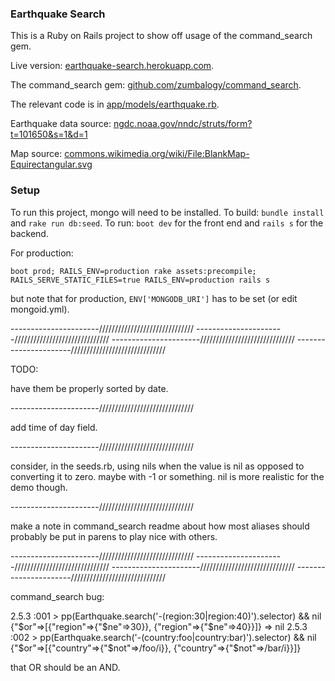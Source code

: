 ### Earthquake Search

This is a Ruby on Rails project to show off usage of the command_search gem.

Live version: [earthquake-search.herokuapp.com](https://earthquake-search.herokuapp.com/).

The command_search gem: [github.com/zumbalogy/command_search](https://github.com/zumbalogy/command_search).

The relevant code is in [app/models/earthquake.rb](https://github.com/zumbalogy/command_search_example/blob/master/app/models/earthquake.rb).

Earthquake data source: [ngdc.noaa.gov/nndc/struts/form?t=101650&s=1&d=1](https://www.ngdc.noaa.gov/nndc/struts/form?t=101650&s=1&d=1)

Map source: [commons.wikimedia.org/wiki/File:BlankMap-Equirectangular.svg](https://commons.wikimedia.org/wiki/File:BlankMap-Equirectangular.svg)

### Setup

To run this project, mongo will need to be installed.
To build: `bundle install` and `rake run db:seed`.
To run: `boot dev` for the front end and `rails s` for the backend.

For production:

`boot prod; RAILS_ENV=production rake assets:precompile; RAILS_SERVE_STATIC_FILES=true RAILS_ENV=production rails s`

but note that for production, `ENV['MONGODB_URI']` has to be set (or edit mongoid.yml).

----------------------//////////////////////////////
----------------------//////////////////////////////
----------------------//////////////////////////////
----------------------//////////////////////////////

TODO:


have them be properly sorted by date.

----------------------//////////////////////////////

add time of day field.

----------------------//////////////////////////////

consider, in the seeds.rb, using nils when the value is nil as opposed to converting it to zero.
maybe with -1 or something. nil is more realistic for the demo though.

----------------------//////////////////////////////

make a note in command_search readme about how most aliases should probably be put in parens to play nice with others.

----------------------//////////////////////////////
----------------------//////////////////////////////
----------------------//////////////////////////////
----------------------//////////////////////////////


command_search bug:

2.5.3 :001 > pp(Earthquake.search('-(region:30|region:40)').selector) && nil
{"$or"=>[{"region"=>{"$ne"=>30}}, {"region"=>{"$ne"=>40}}]}
 => nil
2.5.3 :002 > pp(Earthquake.search('-(country:foo|country:bar)').selector) && nil
{"$or"=>[{"country"=>{"$not"=>/foo/i}}, {"country"=>{"$not"=>/bar/i}}]}

that OR should be an AND.
